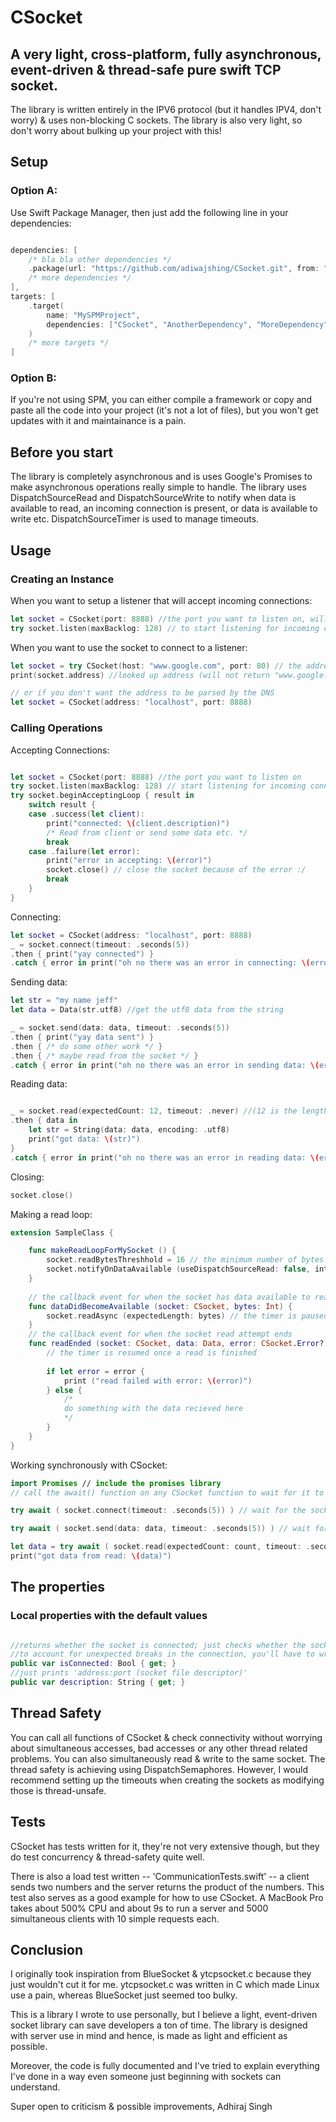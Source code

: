 # CSocket
## A very light, cross-platform, fully asynchronous, event-driven & thread-safe pure swift TCP socket.

The library is written entirely in the IPV6 protocol (but it handles IPV4, don't worry) & uses non-blocking C sockets.
The library is also very light, so don't worry about bulking up your project with this!

## Setup

### Option A:
Use Swift Package Manager, then just add the following line in your dependencies:

```swift

dependencies: [
    /* bla bla other dependencies */
    .package(url: "https://github.com/adiwajshing/CSocket.git", from: "2.0.0"), // (Add this line)
    /* more dependencies */
],
targets: [
    .target(
        name: "MySPMProject",
        dependencies: ["CSocket", "AnotherDependency", "MoreDependency"] // And add it as a dependency
    )
    /* more targets */
]

```

### Option B:
If you're not using SPM, you can either compile a framework or copy and paste all the code into your project (it's not a lot of files), but you won't get updates with it and maintainance is a pain.

## Before you start
The library is completely asynchronous and is uses Google's Promises to make asynchronous operations really simple to handle. The library uses DispatchSourceRead and DispatchSourceWrite to notify when data is available to read, an incoming connection is present, or data is available to write etc. DispatchSourceTimer is used to manage timeouts.

## Usage

### Creating an Instance

When you want to setup a listener that will accept incoming connections:
```swift
let socket = CSocket(port: 8888) //the port you want to listen on, will setup the connection on '::/0' (IPV6 version of 0.0.0.0). Basically listens for connections from everywhere
try socket.listen(maxBacklog: 128) // to start listening for incoming connections
```

When you want to use the socket to connect to a listener:
```swift
let socket = try CSocket(host: "www.google.com", port: 80) // the address is automatically looked up via the system DNS
print(socket.address) //looked up address (will not return "www.google.com")

// or if you don't want the address to be parsed by the DNS
let socket = CSocket(address: "localhost", port: 8888)
```

### Calling Operations

Accepting Connections:
```swift

let socket = CSocket(port: 8888) //the port you want to listen on
try socket.listen(maxBacklog: 128) // start listening for incoming connections
try socket.beginAcceptingLoop { result in
    switch result {
    case .success(let client):
        print("connected: \(client.description)")
        /* Read from client or send some data etc. */
        break
    case .failure(let error):
        print("error in accepting: \(error)")
        socket.close() // close the socket because of the error :/
        break
    }
}

```

Connecting:
```swift
let socket = CSocket(address: "localhost", port: 8888)
_ = socket.connect(timeout: .seconds(5))
.then { print("yay connected") }
.catch { error in print("oh no there was an error in connecting: \(error)") }
```

Sending data:
```swift
let str = "my name jeff"
let data = Data(str.utf8) //get the utf8 data from the string

_ = socket.send(data: data, timeout: .seconds(5))
.then { print("yay data sent") }
.then { /* do some other work */ }
.then { /* maybe read from the socket */ }
.catch { error in print("oh no there was an error in sending data: \(error)") }
```

Reading data:
```swift

_ = socket.read(expectedCount: 12, timeout: .never) //(12 is the length of "my name jeff")
.then { data in
    let str = String(data: data, encoding: .utf8)
    print("got data: \(str)")
}
.catch { error in print("oh no there was an error in reading data: \(error)") }

```

Closing:

```swift
socket.close()
```
Making a read loop:

```swift
extension SampleClass {

    func makeReadLoopForMySocket () {
        socket.readBytesThreshhold = 16 // the minimum number of bytes required for the callback to be called
        socket.notifyOnDataAvailable (useDispatchSourceRead: false, intervalMS: 100) // the interval between which it will check for an available data
    }
    
    // the callback event for when the socket has data available to read
    func dataDidBecomeAvailable (socket: CSocket, bytes: Int) {
        socket.readAsync (expectedLength: bytes) // the timer is paused once a read is called
    }
    // the callback event for when the socket read attempt ends
    func readEnded (socket: CSocket, data: Data, error: CSocket.Error?) {
        // the timer is resumed once a read is finished
        
        if let error = error {
            print ("read failed with error: \(error)")
        } else {
            /*
            do something with the data recieved here
            */
        }
    }
}
```
Working synchronously with CSocket:

```swift
import Promises // include the promises library
// call the await() function on any CSocket function to wait for it to complete synchronously

try await ( socket.connect(timeout: .seconds(5)) ) // wait for the socket connection to complete

try await ( socket.send(data: data, timeout: .seconds(5)) ) // wait for the socket to send all the data

let data = try await ( socket.read(expectedCount: count, timeout: .seconds(5)) ) // wait for the socket read to complete
print("got data from read: \(data)")
```

## The properties
    
### Local properties with the default values

```swift

//returns whether the socket is connected; just checks whether the socketfd is set or not
//to account for unexpected breaks in the connection, you'll have to write your own testConnection code
public var isConnected: Bool { get; }
//just prints 'address:port (socket file descriptor)'
public var description: String { get; }

```

## Thread Safety

You can call all functions of CSocket & check connectivity without worrying about simultaneous accesses, bad accesses or any other thread related problems.
You can also simultaneously read & write to the same socket.
The thread safety is achieving using DispatchSemaphores.
However, I would recommend setting up the timeouts when creating the sockets as modifying those is thread-unsafe.

## Tests

CSocket has tests written for it, they're not very extensive though, but they do test concurrency & thread-safety quite well.

There is also a load test written -- 'CommunicationTests.swift' -- a client sends two numbers and the server returns the product of the numbers. This test also serves as a good example for how to use CSocket.
A MacBook Pro takes about 500% CPU and about 9s to run a server and 5000 simultaneous clients with 10 simple requests each.

## Conclusion

I originally took inspiration from BlueSocket & ytcpsocket.c because they just wouldn't cut it for me.
ytcpsocket.c was written in C which made Linux use a pain, whereas BlueSocket just seemed too bulky.

This is a library I wrote to use personally, but I believe a light, event-driven socket library can save developers a ton of time. The library is designed with server use in mind and hence, is made as light and efficient as possible.

Moreover, the code is fully documented and I've tried to explain everything I've done in a way even someone just beginning with sockets can understand.

Super open to criticism & possible improvements,
Adhiraj Singh
